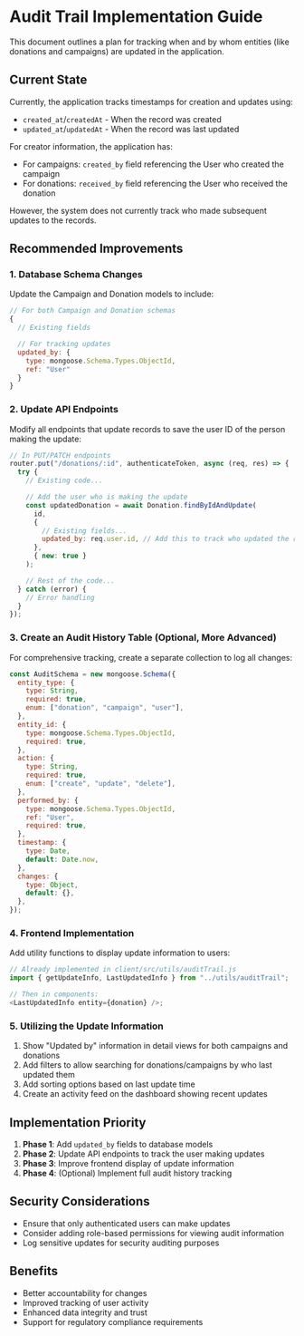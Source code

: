 # Audit Trail Implementation Guide

This document outlines a plan for tracking when and by whom entities (like donations and campaigns) are updated in the application.

## Current State

Currently, the application tracks timestamps for creation and updates using:

- `created_at`/`createdAt` - When the record was created
- `updated_at`/`updatedAt` - When the record was last updated

For creator information, the application has:

- For campaigns: `created_by` field referencing the User who created the campaign
- For donations: `received_by` field referencing the User who received the donation

However, the system does not currently track who made subsequent updates to the records.

## Recommended Improvements

### 1. Database Schema Changes

Update the Campaign and Donation models to include:

```javascript
// For both Campaign and Donation schemas
{
  // Existing fields

  // For tracking updates
  updated_by: {
    type: mongoose.Schema.Types.ObjectId,
    ref: "User"
  }
}
```

### 2. Update API Endpoints

Modify all endpoints that update records to save the user ID of the person making the update:

```javascript
// In PUT/PATCH endpoints
router.put("/donations/:id", authenticateToken, async (req, res) => {
  try {
    // Existing code...

    // Add the user who is making the update
    const updatedDonation = await Donation.findByIdAndUpdate(
      id,
      {
        // Existing fields...
        updated_by: req.user.id, // Add this to track who updated the record
      },
      { new: true }
    );

    // Rest of the code...
  } catch (error) {
    // Error handling
  }
});
```

### 3. Create an Audit History Table (Optional, More Advanced)

For comprehensive tracking, create a separate collection to log all changes:

```javascript
const AuditSchema = new mongoose.Schema({
  entity_type: {
    type: String,
    required: true,
    enum: ["donation", "campaign", "user"],
  },
  entity_id: {
    type: mongoose.Schema.Types.ObjectId,
    required: true,
  },
  action: {
    type: String,
    required: true,
    enum: ["create", "update", "delete"],
  },
  performed_by: {
    type: mongoose.Schema.Types.ObjectId,
    ref: "User",
    required: true,
  },
  timestamp: {
    type: Date,
    default: Date.now,
  },
  changes: {
    type: Object,
    default: {},
  },
});
```

### 4. Frontend Implementation

Add utility functions to display update information to users:

```javascript
// Already implemented in client/src/utils/auditTrail.js
import { getUpdateInfo, LastUpdatedInfo } from "../utils/auditTrail";

// Then in components:
<LastUpdatedInfo entity={donation} />;
```

### 5. Utilizing the Update Information

1. Show "Updated by" information in detail views for both campaigns and donations
2. Add filters to allow searching for donations/campaigns by who last updated them
3. Add sorting options based on last update time
4. Create an activity feed on the dashboard showing recent updates

## Implementation Priority

1. **Phase 1**: Add `updated_by` fields to database models
2. **Phase 2**: Update API endpoints to track the user making updates
3. **Phase 3**: Improve frontend display of update information
4. **Phase 4**: (Optional) Implement full audit history tracking

## Security Considerations

- Ensure that only authenticated users can make updates
- Consider adding role-based permissions for viewing audit information
- Log sensitive updates for security auditing purposes

## Benefits

- Better accountability for changes
- Improved tracking of user activity
- Enhanced data integrity and trust
- Support for regulatory compliance requirements
